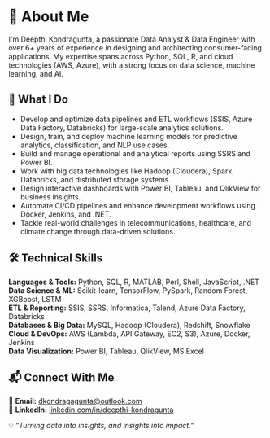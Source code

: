 # 👋 About Me

I'm Deepthi Kondragunta, a passionate Data Analyst & Data Engineer with over 6+ years of experience in designing and architecting consumer-facing applications. My expertise spans across Python, SQL, R, and cloud technologies (AWS, Azure), with a strong focus on data science, machine learning, and AI.

## 🚀 What I Do

- Develop and optimize data pipelines and ETL workflows (SSIS, Azure Data Factory, Databricks) for large-scale analytics solutions.  
- Design, train, and deploy machine learning models for predictive analytics, classification, and NLP use cases.  
- Build and manage operational and analytical reports using SSRS and Power BI.  
- Work with big data technologies like Hadoop (Cloudera), Spark, Databricks, and distributed storage systems.  
- Design interactive dashboards with Power BI, Tableau, and QlikView for business insights.  
- Automate CI/CD pipelines and enhance development workflows using Docker, Jenkins, and .NET. 
- Tackle real-world challenges in telecommunications, healthcare, and climate change through data-driven solutions.  

## 🛠️ Technical Skills

**Languages & Tools:** Python, SQL, R, MATLAB, Perl, Shell, JavaScript, .NET
**Data Science & ML:** Scikit-learn, TensorFlow, PySpark, Random Forest, XGBoost, LSTM  
**ETL & Reporting:** SSIS, SSRS, Informatica, Talend, Azure Data Factory, Databricks  
**Databases & Big Data:** MySQL, Hadoop (Cloudera), Redshift, Snowflake  
**Cloud & DevOps:** AWS (Lambda, API Gateway, EC2, S3), Azure, Docker, Jenkins  
**Data Visualization:** Power BI, Tableau, QlikView, MS Excel  

## 📬 Connect With Me

📧 **Email:** dkondragagunta@outlook.com  
🔗 **LinkedIn:** [linkedin.com/in/deepthi-kondragunta](https://www.linkedin.com/in/deepthi-kondragunta)  
 


💡 _"Turning data into insights, and insights into impact."_  

